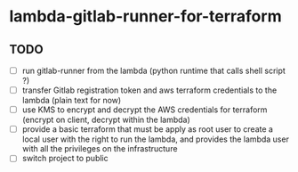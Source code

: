 # lambda-gitlab-runner-for-terraform

## TODO

 * [ ] run gitlab-runner from the lambda (python runtime that calls shell script ?)
 * [ ] transfer Gitlab registration token and aws terraform credentials to the lambda (plain text for now)
 * [ ] use KMS to encrypt and decrypt the AWS credentials for terraform (encrypt on client, decrypt within the lambda)
 * [ ] provide a basic terraform that must be apply as root user to create a local user with the right to run the lambda, and provides the lambda user with all the privileges on the infrastructure
 * [ ] switch project to public
